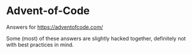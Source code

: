 # Advent-of-Code

Answers for https://adventofcode.com/

Some (most) of these answers are slightly hacked together, definitely not with best practices in mind.
